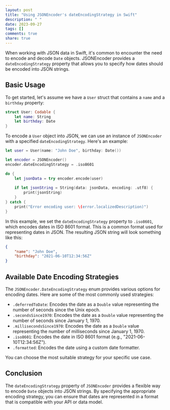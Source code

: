 ```yaml
---
layout: post
title: "Using JSONEncoder's dateEncodingStrategy in Swift"
description: " "
date: 2023-09-27
tags: []
comments: true
share: true
---
```


When working with JSON data in Swift, it's common to encounter the need to encode and decode `Date` objects. JSONEncoder provides a `dateEncodingStrategy` property that allows you to specify how dates should be encoded into JSON strings.

## Basic Usage

To get started, let's assume we have a `User` struct that contains a `name` and a `birthday` property:

```swift
struct User: Codable {
    let name: String
    let birthday: Date
}
```

To encode a `User` object into JSON, we can use an instance of `JSONEncoder` with a specified `dateEncodingStrategy`. Here's an example:

```swift
let user = User(name: "John Doe", birthday: Date())

let encoder = JSONEncoder()
encoder.dateEncodingStrategy = .iso8601

do {
    let jsonData = try encoder.encode(user)
    
    if let jsonString = String(data: jsonData, encoding: .utf8) {
        print(jsonString)
    }
} catch {
    print("Error encoding user: \(error.localizedDescription)")
}
```

In this example, we set the `dateEncodingStrategy` property to `.iso8601`, which encodes dates in ISO 8601 format. This is a common format used for representing dates in JSON. The resulting JSON string will look something like this:

```json
{
    "name": "John Doe",
    "birthday": "2021-06-10T12:34:56Z"
}
```

## Available Date Encoding Strategies

The `JSONEncoder.DateEncodingStrategy` enum provides various options for encoding dates. Here are some of the most commonly used strategies:

- `.deferredToDate`: Encodes the date as a `Double` value representing the number of seconds since the Unix epoch.
- `.secondsSince1970`: Encodes the date as a `Double` value representing the number of seconds since January 1, 1970.
- `.millisecondsSince1970`: Encodes the date as a `Double` value representing the number of milliseconds since January 1, 1970.
- `.iso8601`: Encodes the date in ISO 8601 format (e.g., "2021-06-10T12:34:56Z").
- `.formatted`: Encodes the date using a custom date formatter.

You can choose the most suitable strategy for your specific use case.

## Conclusion

The `dateEncodingStrategy` property of `JSONEncoder` provides a flexible way to encode `Date` objects into JSON strings. By specifying the appropriate encoding strategy, you can ensure that dates are represented in a format that is compatible with your API or data model.